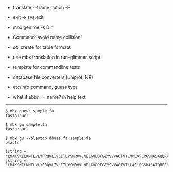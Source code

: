 + translate --frame option -F
+ exit -> sys.exit
+ mbx gen me -k Dir
+ Command: avoid name collision!
+ sql create for table formats

+ use mbx translation in run-glimmer script
+ template for commandline tests
+ database file converters (uniprot, NR)
+ etc/info command, guess type
+ what if abbr == name? in help text

------------

```
$ mbx guess sample.fa
fasta:nucl

$ mbx gu sample.fa
fasta:nucl

$ mbx gu --blastdb dbase.fa sample.fa
blastn

```


    istring = 'LMAKSKILKNTLVLYFRQVLIVLITLYSMRVVLNELGVDDFGIYSVVAGFVTLMMLAFLPGSMASAQQRFFTS'
    jstring = 'LMAKSKILKNTLVLYFRQVLIVLITLYSMRVVLNELGVDDFGIYSVVAGFVTLLAFLPGSMASATQRFFS'